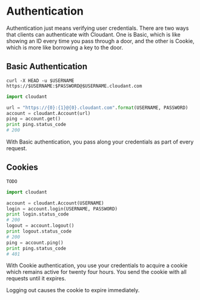 # Authentication

Authentication just means verifying user credentials. There are two ways that clients can authenticate with Cloudant. One is Basic, which is like showing an ID every time you pass through a door, and the other is Cookie, which is more like borrowing a key to the door.

## Basic Authentication

```shell
curl -X HEAD -u $USERNAME https://$USERNAME:$PASSWORD@$USERNAME.cloudant.com
```

```python
import cloudant

url = "https://{0}:{1}@{0}.cloudant.com".format(USERNAME, PASSWORD)
account = cloudant.Account(url)
ping = account.get()
print ping.status_code
# 200
```

With Basic authentication, you pass along your credentials as part of every request.

## Cookies

```shell
TODO
```

```python
import cloudant

account = cloudant.Account(USERNAME)
login = account.login(USERNAME, PASSWORD)
print login.status_code
# 200
logout = account.logout()
print logout.status_code
# 200
ping = account.ping()
print ping.status_code
# 401
```

With Cookie authentication, you use your credentials to acquire a cookie which remains active for twenty four hours. You send the cookie with all requests until it expires.

Logging out causes the cookie to expire immediately.
